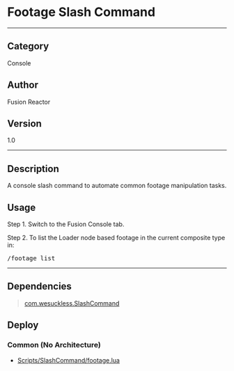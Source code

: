 # Footage Slash Command
___

## Category
Console

## Author
Fusion Reactor

## Version
1.0

___

## Description
<p>A console slash command to automate common footage manipulation tasks.</p>

<h2>Usage</h2>

<p>Step 1. Switch to the Fusion Console tab.<br>

Step 2. To list the Loader node based footage in the current composite type in:</p>
<pre>/footage list</pre>

___

## Dependencies

> [com.wesuckless.SlashCommand](com.wesuckless.SlashCommand.md ':class=button')  
## Deploy

### Common (No Architecture)

<ul>
<li><a href="https://gitlab.com/WeSuckLess/Reactor/-/blob/master/Atoms/com.wesuckless.SlashFootage/Scripts/SlashCommand/footage.lua?ref_type=heads">Scripts/SlashCommand/footage.lua</a></li>
</ul>
